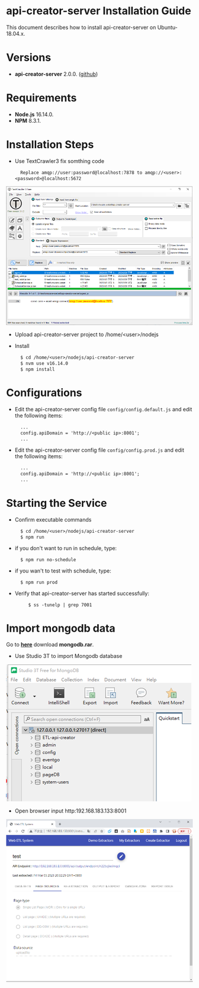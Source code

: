 api-creator-server Installation Guide
========================

This document describes how to install api-creator-server on Ubuntu-18.04.x.

# Versions

- **api-creator-server** 2.0.0. ([github](https://github.com/luff543/api-creator-server))

# Requirements

- **Node.js** 16.14.0.
- **NPM** 8.3.1.

# Installation Steps

- Use TextCrawler3 fix somthing code

        Replace amqp://user:password@localhost:7878 to amqp://<user>:<password>@localhost:5672

![Replace rabbitmq host, user and password](img/textcrawler-api-creator-server.png)

- Upload api-creator-server project to /home/\<user\>/nodejs

- Install

        $ cd /home/<user>/nodejs/api-creator-server
        $ nvm use v16.14.0
        $ npm install

# Configurations

- Edit the api-creator-server config file `config/config.default.js` and edit the following items:

        ...
        config.apiDomain = 'http://<public ip>:8001';
        ...

- Edit the api-creator-server config file `config/config.prod.js` and edit the following items:

        ...
        config.apiDomain = 'http://<public ip>:8001';
        ...

# Starting the Service

- Confirm executable commands

        $ cd /home/<user>/nodejs/api-creator-server
        $ npm run

- if you don't want to run in schedule, type:

        $ npm run no-schedule

- if you wan't to test with schedule, type:

        $ npm run prod


- Verify that api-creator-server has started successfully:

	       $ ss -tunelp | grep 7001

# Import mongodb data

Go to **[here](https://eventgo.widm.csie.ncu.edu.tw/etl/mongodb.rar)** download **mongodb.rar**.

-   Use Studio 3T to import Mongodb database

![Use Studio 3T to import Mongodb database](img/Studio3TImportMongoData.png)

-   Open browser input http:192.168.183.133:8001

![Open browser input http:192.168.183.133:8001](img/vmware-etl-server.png)
